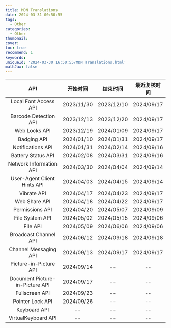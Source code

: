 ```yaml
---
title: MDN Translations
date: 2024-03-31 00:50:55
tags:
  - Other
categories:
  - Other
thumbnail:
cover:
toc: true
recommend: 1
keywords:
uniqueId: '2024-03-30 16:50:55/MDN Translations.html'
mathJax: false
---
```


|             API             |    开始时间    |    结束时间    |   最近复核时间   |
|:---------------------------:|:----------:|:----------:|:----------:|
|      Local Font Access API      | 2023/11/30 | 2023/12/10 | 2024/09/17 |
|      Barcode Detection API      | 2023/12/13 | 2023/12/20 | 2024/09/17 |
|          Web Locks API          | 2023/12/19 | 2024/01/09 | 2024/09/17 |
|           Badging API           | 2024/01/10 | 2024/01/31 | 2024/09/17 |
|        Notifications API        | 2024/01/31 | 2024/02/14 | 2024/09/16 |
|       Battery Status API        | 2024/02/08 | 2024/03/31 | 2024/09/16 |
|     Network Information API     | 2024/03/30 | 2024/04/04 | 2024/09/14 |
|   User-Agent Client Hints API   | 2024/04/03 | 2024/04/15 | 2024/09/14 |
|           Vibrate API           | 2024/04/17 | 2024/04/23 | 2024/09/17 |
|          Web Share API          | 2024/04/18 | 2024/04/22 | 2024/09/17 |
|         Permissions API         | 2024/04/20 | 2024/05/07 | 2024/09/09 |
|         File System API         | 2024/05/02 | 2024/05/15 | 2024/09/06 |
|            File API             | 2024/05/09 | 2024/06/06 | 2024/09/06 |
|      Broadcast Channel API      | 2024/06/12 | 2024/09/18 | 2024/09/18 |
|      Channel Messaging API      | 2024/09/13 | 2024/09/17 | 2024/09/17 |
|      Picture-in-Picture API     | 2024/09/14 |     --     |     --     |
| Document Picture-in-Picture API | 2024/09/17 |     --     |     --     |
|         Fullscreen API          | 2024/09/23 |     --     |     --     |
|        Pointer Lock API         | 2024/09/26 |     --     |     --     |
|          Keyboard API           |     --     |     --     |     --     |
|       VirtualKeyboard API       |     --     |     --     |     --     |
